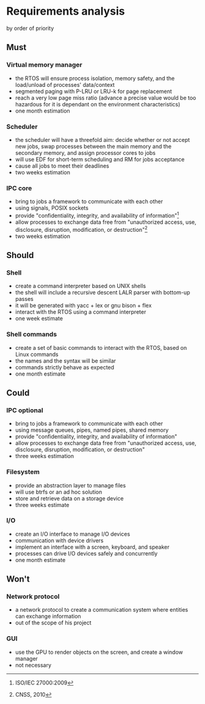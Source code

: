 # Requirements analysis

by order of priority

## Must

### Virtual memory manager

- the RTOS will ensure process isolation, memory safety, and the load/unload of processes' data/context
- segmented paging with P-LRU or LRU-k for page replacement
- reach a very low page miss ratio (advance a precise value would be too hazardous for it is dependant on the environment characteristics)
- one month estimation

### Scheduler

- the scheduler will have a threefold aim: decide whether or not accept new jobs, swap processes between the main memory and the secondary memory, and assign processor cores to jobs
- will use EDF for short-term scheduling and RM for jobs acceptance
- cause all jobs to meet their deadlines
- two weeks estimation

### IPC core

- bring to jobs a framework to communicate with each other
- using signals, POSIX sockets
- provide "confidentiality, integrity, and availability of information"[^1]
- allow processes to exchange data free from "unauthorized access, use, disclosure, disruption, modification, or destruction"[^2]
- two weeks estimation

## Should

### Shell

- create a command interpreter based on UNIX shells
- the shell will include a recursive descent LALR parser with bottom-up passes
- it will be generated with yacc + lex or gnu bison + flex
- interact with the RTOS using a command interpreter
- one week estimate

### Shell commands

- create a set of basic commands to interact with the RTOS, based on Linux commands
- the names and the syntax will be similar
- commands strictly behave as expected
- one month estimate

## Could

### IPC optional

- bring to jobs a framework to communicate with each other
- using message queues, pipes, named pipes, shared memory
- provide "confidentiality, integrity, and availability of information"
- allow processes to exchange data free from "unauthorized access, use, disclosure, disruption, modification, or destruction"
- three weeks estimation

### Filesystem

- provide an abstraction layer to manage files
- will use btrfs or an ad hoc solution
- store and retrieve data on a storage device
- three weeks estimate

### I/O

- create an I/O interface to manage I/O devices
- communication with device drivers
- implement an interface with a screen, keyboard, and speaker
- processes can drive I/O devices safely and concurrently
- one month estimate

## Won't

### Network protocol

- a network protocol to create a communication system where entities can exchange information
- out of the scope of his project

### GUI

- use the GPU to render objects on the screen, and create a window manager
- not necessary

[^1]: ISO/IEC 27000:2009
[^2]: CNSS, 2010